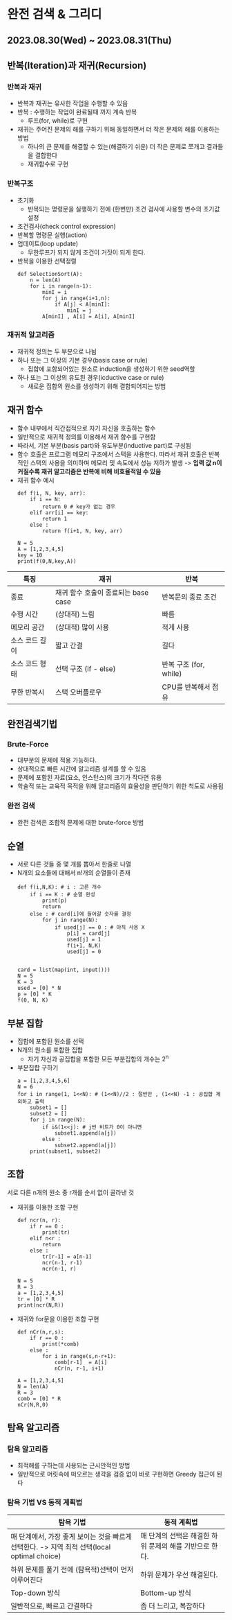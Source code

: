 # 완전 검색 & 그리디
2023.08.30(Wed) ~ 2023.08.31(Thu)
----
## 반복(Iteration)과 재귀(Recursion)
### 반복과 재귀
- 반복과 재귀는 유사한 작업을 수행할 수 있음
- 반복 : 수행하는 작업이 완료될때 까지 계속 반복 
  - 루프(for, while)로 구현
- 재귀는 주어진 문제의 해를 구하기 위해 동일하면서 더 작은 문제의 해를 이용하는 방법
  - 하나의 큰 문제를 해결할 수 있는(해결하기 쉬운) 더 작은 문제로 쪼개고 결과들을 결합한다
  - 재귀함수로 구현
### 반복구조
- 초기화
  - 반복되는 명령문을 실행하기 전에 (한번만) 조건 검사에 사용할 변수의 초기값 설정
- 조건검사(check control expression)
- 반복할 명령문 실행(action)
- 업데이트(loop update)
  - 무한루프가 되지 않게 조건이 거짓이 되게 한다.
- 반복을 이용한 선택정렬
    ```
    def SelectionSort(A):
        n = len(A)
        for i in range(n-1):
            minI = i
            for j in range(i+1,n):
                if A[j] < A[minI]:
                    minI = j
            A[minI] , A[i] = A[i], A[minI]
    ```
### 재귀적 알고리즘
- 재귀적 정의는 두 부분으로 나뉨
- 하나 또는 그 이상의 기본 경우(basis case or rule)
  - 집합에 포함되어있는 원소로 induction을 생성하기 위한 seed역할
- 하나 또는 그 이상의 유도된 경우(icductive case or rule)
  - 새로운 집합의 원소를 생성하기 위해 결합되어지는 방법

## 재귀 함수
- 함수 내부에서 직간접적으로 자기 자신을 호출하는 함수
- 일반적으로 재귀적 정의를 이용해서 재귀 함수를 구현함
- 따라서, 기본 부분(basis part)와 유도부분(inductive part)로 구성됨
- 함수 호출은 프로그램 메모리 구조에서 스택을 사용한다. 따라서 재귀 호출은 반복적인 스택의 사용을 의미하며 메모리 및 속도에서 성능 저하가 발생 -> **입력 값 n이 커질수록 재귀 알고리즘은 반복에 비해 비효율적일 수 있음**
- 재귀 함수 예시
    ```
    def f(i, N, key, arr):
        if i == N:
            return 0 # key가 없는 경우
        elif arr[i] == key:
            return 1
        else :
            return f(i+1, N, key, arr)

    N = 5
    A = [1,2,3,4,5]
    key = 10
    print(f(0,N,key,A))

    ```

|특징|재귀|반복|
|---|---|---|
|종료|재귀 함수 호출이 종료되는 base case|반복문의 종료 조건|
|수행 시간|(상대적) 느림|빠름|
|메모리 공간|(상대적) 많이 사용|적게 사용|
|소스 코드 길이|짧고 간결|길다|
|소스 코드 형태|선택 구조 (if - else)|반복 구조 (for, while)|
|무한 반복시|스택 오버플로우|CPU를 반복해서 점유|

## 완전검색기법
### Brute-Force
- 대부분의 문제에 적용 가능하다.
- 상대적으로 빠른 시간에 알고리즘 설계를 할 수 있음
- 문제에 포함된 자료(요소, 인스턴스)의 크기가 작다면 유용
- 학술적 또는 교육적 목적을 위해 알고리즘의 효율성을 판단하기 위한 척도로 사용됨

### 완전 검색
- 완전 검색은 조합적 문제에 대한 brute-force 방법

## 순열
- 서로 다른 것들 중 몇 개를 뽑아서 한줄로 나열
- N개의 요소들에 대해서 n!개의 순열들이 존재
    ```
    def f(i,N,K): # i : 고른 개수
        if i == K : # 순열 완성
            print(p)
            return
        else : # card[i]에 들어갈 숫자를 결정
            for j in range(N):
                if used[j] == 0 : # 아직 사용 X
                    p[i] = card[j]
                    used[j] = 1
                    f(i+1, N,K)
                    used[j] = 0


    card = list(map(int, input()))
    N = 5
    K = 3
    used = [0] * N
    p = [0] * K
    f(0, N, K)
    ```
## 부분 집합
- 집합에 포함된 원소를 선택
- N개의 원소를 포함한 집합
  - 자기 자신과 공집합을 포함한 모든 부분집합의 개수는 2<sup>n</sup>
- 부분집합 구하기
    ```
    a = [1,2,3,4,5,6]
    N = 6
    for i in range(1, 1<<N): # (1<<N)//2 : 절반만 , (1<<N) -1 : 공집합 제외하고 출력
        subset1 = []
        subset2 = []
        for j in range(N):
            if i&(1<<j): # j번 비트가 0이 아니면
                subset1.append(a[j])
            else :
                subset2.append(a[j])
        print(subset1, subset2)
    ```
## 조합
서로 다른 n개의 원소 중 r개를 순서 없이 골라낸 것
- 재귀를 이용한 조합 구현
    ```
    def ncr(n, r):
        if r == 0 :
            print(tr)
        elif n<r :
            return
        else :
            tr[r-1] = a[n-1]
            ncr(n-1, r-1)
            ncr(n-1, r)

    N = 5
    R = 3
    a = [1,2,3,4,5]
    tr = [0] * R
    print(ncr(N,R))
    ```
- 재귀와 for문을 이용한 조합 구현
    ```
    def nCr(n,r,s):
        if r == 0 :
            print(*comb)
        else :
            for i in range(s,n-r+1):
                comb[r-1]  = A[i]
                nCr(n, r-1, i+1)

    A = [1,2,3,4,5]
    N = len(A)
    R = 3
    comb = [0] * R
    nCr(N,R,0)
    ```

## 탐욕 알고리즘
### 탐욕 알고리즘
- 최적해를 구하는데 사용되는 근시안적인 방법
- 일반적으로 머릿속에 떠오르는 생각을 검증 없이 바로 구현하면 Greedy 접근이 된다

### 탐욕 기법 VS 동적 계획법
|탐욕 기법|동적 계획법|
|---|---|
|매 단계에서, 가장 좋게 보이는 것을 빠르게 선택한다. -> 지역 최적 선택(local optimal choice) |매 단계의 선택은 해결한 하위 문제의 해를 기반으로 한다.|
|하위 문제를 풀기 전에 (탐욕적)선택이 먼저 이루어진다|하위 문제가 우선 해결된다.|
|Top-down 방식|Bottom-up 방식|
|일반적으로, 빠르고 간결하다|좀 더 느리고, 복잡하다|
